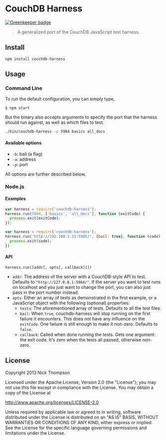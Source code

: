 # CouchDB Harness

[![Greenkeeper badge](https://badges.greenkeeper.io/pouchdb/couchdb-harness.svg)](https://greenkeeper.io/)

>A generalized port of the CouchDB JavaScript test harness.

## Install

```
npm install couchdb-harness
```

## Usage

### Command Line

To run the default configuration, you can simply type,

```
$ npm start
```

But the binary also accepts arguments to specify the port that the harness
should run against, as well as which files to test:

```bash
./bin/couchdb-harness -p 5984 basics all_docs
```

#### Available options
- ``-b``: bail (a flag)
- ``-a``: address
- ``-p``: port

All options are further described below.

### Node.js

#### Examples

```javascript
var harness = require('couchdb-harness');
harness.run(5984, ['basics', 'all_docs'], function (exitCode) {
  process.exit(exitCode);
});
```

```javascript
var harness = require('couchdb-harness');
harness.run('http://192.168.1.31:5985/', {bail: true}, function (code) {
  process.exit(code);
})
```

#### API

``harness.run([addr[, opts[, callback]]])``

- ``addr``: The address of the server with a CouchDB-style API to test.
  Defaults to ``"http://127.0.0.1:5984/"``. If the server you want to
  test runs on localhost and you just want to change the port, you can
  also just pass in the port number instead.
- ``opts``: Either an array of tests as demonstrated in the first
  example, or a JavaScript object with the following (optional)
  properties:
  - ``tests``: The aforementioned array of tests. Defaults to all the
    test files.
  - ``bail``: When ``true``, couchdb-harness will stop running on the
    first failure it encounters. This does not have any influence on the
    ``exitCode``. One failure is still enough to make it non-zero.
    Defaults to ``false``.
  - ``callback``: Called when done running the tests. Gets one argument:
    the exit code. It's zero when the tests all passed, otherwise
    non-zero.

## License

Copyright 2013 Nick Thompson

Licensed under the Apache License, Version 2.0 (the "License");
you may not use this file except in compliance with the License.
You may obtain a copy of the License at

   http://www.apache.org/licenses/LICENSE-2.0

Unless required by applicable law or agreed to in writing, software
distributed under the License is distributed on an "AS IS" BASIS,
WITHOUT WARRANTIES OR CONDITIONS OF ANY KIND, either express or implied.
See the License for the specific language governing permissions and
limitations under the License.
